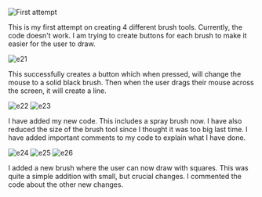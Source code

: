 
![First attempt](https://github.com/user-attachments/assets/d745bc7c-c6c8-47a5-8452-c363287fc9ca)

This is my first attempt on creating 4 different brush tools. Currently, the code doesn't work. I am trying to create buttons for each brush to make it easier for the user to draw.


![e21](https://github.com/user-attachments/assets/bfb8180c-c6b7-4164-9248-76d076f44e49)

This successfully creates a button which when pressed, will change the mouse to a solid black brush. Then when the user drags their mouse across the screen, it will create a line.

![e22](https://github.com/user-attachments/assets/00dae4c7-8642-4090-9b37-d83fdd5772c0)
![e23](https://github.com/user-attachments/assets/58e2d999-14c7-4a87-8d9b-f7dec072d589)

I have added my new code. This includes a spray brush now. I have also reduced the size of the brush tool since I thought it was too big last time. I have added important comments to my code to explain what I have done.

![e24](https://github.com/user-attachments/assets/d84ce5a7-2172-4fbd-bc00-6921bebb02e3)
![e25](https://github.com/user-attachments/assets/f7df0782-75ab-421d-b004-678f4ff7ab76)
![e26](https://github.com/user-attachments/assets/40c06d14-4a0b-49b2-8367-017e43cf5763)

I added a new brush where the user can now draw with squares. This was quite a simple addition with small, but crucial changes. I commented the code about the other new changes.

